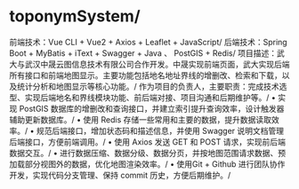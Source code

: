 # toponymSystem/
前端技术：Vue CLI  + Vue2  +  Axios  +   Leaflet  +  JavaScript/
后端技术：Spring Boot  +  MyBatis  +  iText  +  Swagger  +  Java 、 PostGIS  +  Redis/
项目描述：武大与武汉中晟云图信息技术有限公司合作开发。中晟实现前端页面，武大实现后端所有接口和前端地图显示。主要功能包括地名地址界线的增删改、检索和下载，以及统计分析和地图显示等核心功能。/
作为项目的负责人，主要职责：完成技术选型、实现后端地名和界线模块功能、前后端对接、项目沟通和后期维护等。/
• 实现 PostGIS 数据库的增删改和查询接口，并建立索引提升查询效率，设计触发器辅助更新数据库。/
• 使用 Redis 存储一些常用和主要的数据，提升数据读取效率。/
• 规范后端接口，增加状态码和描述信息，并使用 Swagger 说明文档管理后端接口，方便前端调用。/
• 使用 Axios 发送 GET 和 POST 请求，实现前后端数据交互。/
• 进行数据压缩、数据分级、数据分页，并按地图范围请求数据、预加载部分视图外的数据，优化地图渲染效率。/
• 使用Git + Github 进行团队协作开发，实现代码分支管理、保持 commit 历史，方便后期维护。/
